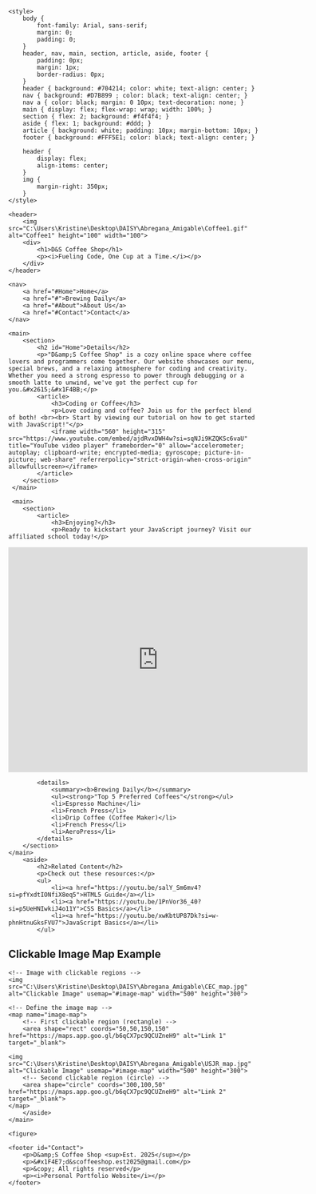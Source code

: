 <!--Semantic Elements (Layout the Body)
Semantic elements improve accessibility and readability.-->

<!DOCTYPE html>
<html lang="en">
<head>
    <meta charset="UTF-8">
    <meta name="viewport" content="width=device-width, initial-scale=1.0">
    <title>D&amp;S Coffee Shop</></title>
    <link rel="Coffee1.gif" href="C:\Users\Kristine\Desktop\DAISY\Abregana_Amigable\D&S favicon.jpg" type="image/x-icon">
    
    <style>
        body {
            font-family: Arial, sans-serif;
            margin: 0;
            padding: 0;
        }
        header, nav, main, section, article, aside, footer {
            padding: 0px;
            margin: 1px;
            border-radius: 0px;
        }
        header { background: #704214; color: white; text-align: center; }
        nav { background: #D7B899 ; color: black; text-align: center; }
        nav a { color: black; margin: 0 10px; text-decoration: none; }
        main { display: flex; flex-wrap: wrap; width: 100%; }
        section { flex: 2; background: #f4f4f4; }
        aside { flex: 1; background: #ddd; }
        article { background: white; padding: 10px; margin-bottom: 10px; }
        footer { background: #FFF5E1; color: black; text-align: center; }

        header {
            display: flex;
            align-items: center;
        }
        img {
            margin-right: 350px;
        }
    </style>
</head>
<body>

    <header>
        <img src="C:\Users\Kristine\Desktop\DAISY\Abregana_Amigable\Coffee1.gif" alt="Coffee1" height="100" width="100">
        <div>
            <h1>D&S Coffee Shop</h1>
            <p><i>Fueling Code, One Cup at a Time.</i></p>
        </div>
    </header>

    <nav>
        <a href="#Home">Home</a>
        <a href="#">Brewing Daily</a>
        <a href="#About">About Us</a>
        <a href="#Contact">Contact</a>
    </nav>

    <main>
        <section>
            <h2 id="Home">Details</h2>
            <p>"D&amp;S Coffee Shop" is a cozy online space where coffee lovers and programmers come together. Our website showcases our menu, special brews, and a relaxing atmosphere for coding and creativity. Whether you need a strong espresso to power through debugging or a smooth latte to unwind, we've got the perfect cup for you.&#x2615;&#x1F4BB;</p>
            <article>
                <h3>Coding or Coffee</h3>
                <p>Love coding and coffee? Join us for the perfect blend of both! <br><br> Start by viewing our tutorial on how to get started with JavaScript!"</p>
                <iframe width="560" height="315" src="https://www.youtube.com/embed/ajdRvxDWH4w?si=sqNJi9KZQKSc6vaU" title="YouTube video player" frameborder="0" allow="accelerometer; autoplay; clipboard-write; encrypted-media; gyroscope; picture-in-picture; web-share" referrerpolicy="strict-origin-when-cross-origin" allowfullscreen></iframe>
            </article>
        </section>
     </main>

     <main>
        <section>
            <article>
                <h3>Enjoying?</h3>
                <p>Ready to kickstart your JavaScript journey? Visit our affiliated school today!</p>
<iframe src="https://www.google.com/maps/embed?pb=!1m18!1m12!1m3!1d2995.30836223738!2d123.89601690000003!3d10.294432899999995!2m3!1f0!2f0!3f0!3m2!1i1024!2i768!4f13.1!3m3!1m2!1s0x33a99bfcc60d650d%3A0x5ee73506c68dd233!2sCebu%20Eastern%20College%20Cebu%20city!5e1!3m2!1sen!2sph!4v1741727989960!5m2!1sen!2sph" width="600" height="450" style="border:0;" allowfullscreen="" loading="lazy" referrerpolicy="no-referrer-when-downgrade"></iframe>
            </article>

            <details>
                <summary><b>Brewing Daily</b></summary>
                <ul><strong>"Top 5 Preferred Coffees"</strong></ul>
                <li>Espresso Machine</li>
                <li>French Press</li>
                <li>Drip Coffee (Coffee Maker)</li>
                <li>French Press</li>
                <li>AeroPress</li>
            </details>
        </section>
    </main>
        <aside>
            <h2>Related Content</h2>
            <p>Check out these resources:</p>
            <ul>
                <li><a href="https://youtu.be/salY_Sm6mv4?si=pfYxdtIONfiX8eq5">HTML5 Guide</a></li>
                <li><a href="https://youtu.be/1PnVor36_40?si=p5UeHNIwkiJ4o11Y">CSS Basics</a></li>
                <li><a href="https://youtu.be/xwKbtUP87Dk?si=w-phnHtnuGksFVU7">JavaScript Basics</a></li>
            </ul>

<h2 id="About">Clickable Image Map Example</h2>

    <!-- Image with clickable regions -->
    <img src="C:\Users\Kristine\Desktop\DAISY\Abregana_Amigable\CEC_map.jpg" alt="Clickable Image" usemap="#image-map" width="500" height="300">
  
    <!-- Define the image map -->
    <map name="image-map">
        <!-- First clickable region (rectangle) -->
        <area shape="rect" coords="50,50,150,150" href="https://maps.app.goo.gl/b6qCX7pc9QCUZneH9" alt="Link 1" target="_blank">

    <img src="C:\Users\Kristine\Desktop\DAISY\Abregana_Amigable\USJR_map.jpg" alt="Clickable Image" usemap="#image-map" width="500" height="300">
        <!-- Second clickable region (circle) -->
        <area shape="circle" coords="300,100,50" href="https://maps.app.goo.gl/b6qCX7pc9QCUZneH9" alt="Link 2" target="_blank">
    </map>
        </aside>
    </main>

    <figure>

    <footer id="Contact">
        <p>D&amp;S Coffee Shop <sup>Est. 2025</sup></p>
        <p>&#x1F4E7;d&scoffeeshop.est2025@gmail.com</p>
        <p>&copy; All rights reserved</p>
        <p><i>Personal Portfolio Website</i></p>
    </footer>

</body>
</html>
